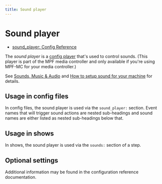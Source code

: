 ```yaml
---
title: Sound player
---
```


# Sound player

* [sound_player: Config Reference](../config/sound_player.md)

The *sound player* is a [config player](index.md)
that's used to control sounds. (This player is part of the MPF media
controller and only available if you're using MPF-MC for your media
controller.)

See [Sounds, Music & Audio](../mc/sound/index.md) and
[How to setup sound for your machine](../mc/sound/basic_setup.md) for details.

## Usage in config files

In config files, the sound player is used via the `sound_player:`
section. Event names that will trigger sound actions are nested
sub-headings and sound names are either listed as nested sub-headings
below that.

## Usage in shows

In shows, the sound player is used via the `sounds:` section of a step.

## Optional settings

Additional information may be found in the 
configuration reference documentation.
